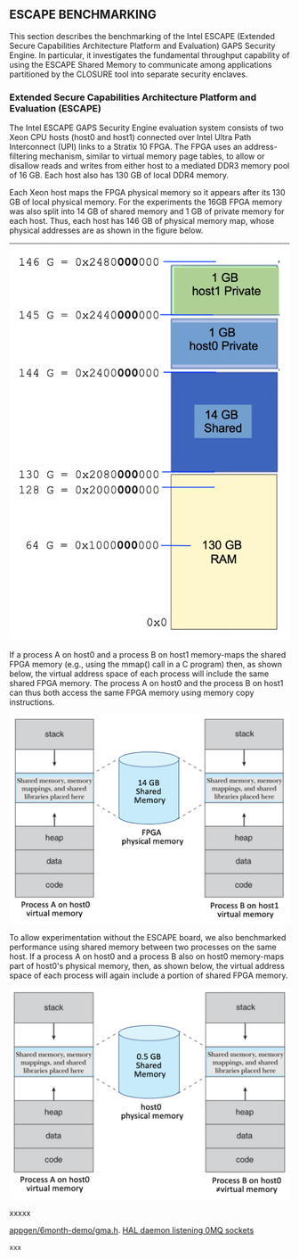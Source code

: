 ## ESCAPE BENCHMARKING

This section describes the benchmarking of the Intel ESCAPE (Extended Secure Capabilities Architecture Platform and Evaluation) GAPS Security Engine. In particular, it investigates the fundamental throughput capability of using the ESCAPE Shared Memory to communicate among applications partitioned by the CLOSURE tool into separate security enclaves.

### Extended Secure Capabilities Architecture Platform and Evaluation (ESCAPE)

The Intel ESCAPE GAPS Security Engine evaluation system consists of two Xeon CPU hosts (host0 and host1) connected over Intel Ultra Path Interconnect (UPI) links to a Stratix 10 FPGA. The FPGA uses an address-filtering mechanism, similar to virtual memory page tables, to allow or disallow reads and writes from either host to a mediated DDR3 memory pool of 16 GB. Each host also has 130 GB of local DDR4 memory. 

Each Xeon host maps the FPGA physical memory so it appears after its 130 GB of local physical memory. For the experiments the 16GB FPGA memory was also split into 14 GB of shared memory and 1 GB of private memory for each host. Thus, each host has 146 GB of physical memory map, whose physical addresses are as shown in the figure below.
 
![ESCAPE host physical memory](docs/C/images/ESCAPE_host_physical_memory.png)

If a process A on host0 and a process B on host1 memory-maps the shared FPGA memory (e.g., using the mmap() call in a C program) then, as shown below, the virtual address space of each process will include the same shared FPGA memory. The process A on host0 and the process B on host1 can thus both access the same FPGA memory using memory copy instructions.

![ESCAPE host virtual memory](docs/C/images/ESCAPE_host_virtual_memory.png)

To allow experimentation without the ESCAPE board, we also 
benchmarked performance using shared memory between two processes on the same host. If a process A on host0 and a process B also on host0 memory-maps part of host0's physical memory, then, as shown below, the virtual address space of each process will again include a portion of shared FPGA memory. 

![Inter process virtual memory](docs/C/images/inter-process_virtual_memory.png)



xxxxx

[appgen/6month-demo/gma.h](https://github.com/gaps-closure/hal/blob/91eb29f27181589357b76eeb361e23849c70fa62/appgen/6month-demo/gma.h).
[HAL daemon listening 0MQ sockets](#hal-interfaces)

```
xxx
```

